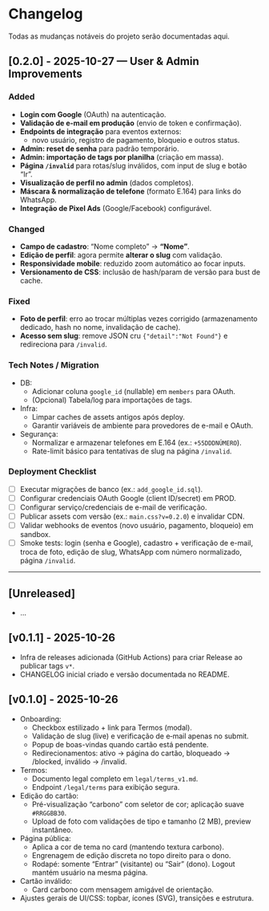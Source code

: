 # Changelog

Todas as mudanças notáveis do projeto serão documentadas aqui.

## [0.2.0] - 2025-10-27 — User & Admin Improvements

### Added
- **Login com Google** (OAuth) na autenticação.
- **Validação de e-mail em produção** (envio de token e confirmação).
- **Endpoints de integração** para eventos externos:
  - novo usuário, registro de pagamento, bloqueio e outros status.
- **Admin: reset de senha** para padrão temporário.
- **Admin: importação de tags por planilha** (criação em massa).
- **Página `/invalid`** para rotas/slug inválidos, com input de slug e botão “Ir”.
- **Visualização de perfil no admin** (dados completos).
- **Máscara & normalização de telefone** (formato E.164) para links do WhatsApp.
- **Integração de Pixel Ads** (Google/Facebook) configurável.

### Changed
- **Campo de cadastro**: “Nome completo” → **“Nome”**.
- **Edição de perfil**: agora permite **alterar o slug** com validação.
- **Responsividade mobile**: reduzido zoom automático ao focar inputs.
- **Versionamento de CSS**: inclusão de hash/param de versão para bust de cache.

### Fixed
- **Foto de perfil**: erro ao trocar múltiplas vezes corrigido (armazenamento dedicado, hash no nome, invalidação de cache).
- **Acesso sem slug**: remove JSON cru `{"detail":"Not Found"}` e redireciona para `/invalid`.

### Tech Notes / Migration
- DB:
  - Adicionar coluna `google_id` (nullable) em `members` para OAuth.
  - (Opcional) Tabela/log para importações de tags.
- Infra:
  - Limpar caches de assets antigos após deploy.
  - Garantir variáveis de ambiente para provedores de e-mail e OAuth.
- Segurança:
  - Normalizar e armazenar telefones em E.164 (ex.: `+55DDDNÚMERO`).
  - Rate-limit básico para tentativas de slug na página `/invalid`.

### Deployment Checklist
- [ ] Executar migrações de banco (ex.: `add_google_id.sql`).
- [ ] Configurar credenciais OAuth Google (client ID/secret) em PROD.
- [ ] Configurar serviço/credenciais de e-mail de verificação.
- [ ] Publicar assets com versão (ex.: `main.css?v=0.2.0`) e invalidar CDN.
- [ ] Validar webhooks de eventos (novo usuário, pagamento, bloqueio) em sandbox.
- [ ] Smoke tests: login (senha e Google), cadastro + verificação de e-mail, troca de foto, edição de slug, WhatsApp com número normalizado, página `/invalid`.

---

## [Unreleased]

- ...


## [v0.1.1] - 2025-10-26
- Infra de releases adicionada (GitHub Actions) para criar Release ao publicar tags `v*`.
- CHANGELOG inicial criado e versão documentada no README.

## [v0.1.0] - 2025-10-26
- Onboarding:
  - Checkbox estilizado + link para Termos (modal).
  - Validação de slug (live) e verificação de e‑mail apenas no submit.
  - Popup de boas-vindas quando cartão está pendente.
  - Redirecionamentos: ativo → página do cartão, bloqueado → /blocked, inválido → /invalid.
- Termos:
  - Documento legal completo em `legal/terms_v1.md`.
  - Endpoint `/legal/terms` para exibição segura.
- Edição do cartão:
  - Pré-visualização “carbono” com seletor de cor; aplicação suave `#RRGGBB30`.
  - Upload de foto com validações de tipo e tamanho (2 MB), preview instantâneo.
- Página pública:
  - Aplica a cor de tema no card (mantendo textura carbono).
  - Engrenagem de edição discreta no topo direito para o dono.
  - Rodapé: somente “Entrar” (visitante) ou “Sair” (dono). Logout mantém usuário na mesma página.
- Cartão inválido:
  - Card carbono com mensagem amigável de orientação.
- Ajustes gerais de UI/CSS: topbar, ícones (SVG), transições e estrutura.

